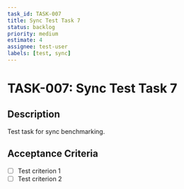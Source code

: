 ```yaml
---
task_id: TASK-007
title: Sync Test Task 7
status: backlog
priority: medium
estimate: 4
assignee: test-user
labels: [test, sync]
---
```


# TASK-007: Sync Test Task 7

## Description
Test task for sync benchmarking.

## Acceptance Criteria
- [ ] Test criterion 1
- [ ] Test criterion 2
